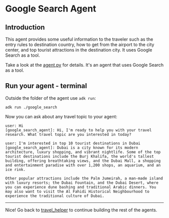 # Google Search Agent

## Introduction

This agent provides some useful information to the traveler such as the entry rules to destination country, how to
get from the airport to the city center, and top tourist attractions in the destination city. It uses Google Search
as a tool.
 
Take a look at the [agent.py](agent.py) for details. It's an agent that uses Google Search as a tool. 

## Run your agent - terminal

Outside the folder of the agent use `adk run`:

```shell
adk run ./google_search
```

Now you can ask about any travel topic to your agent:

```shell
user: Hi
[google_search_agent]: Hi, I'm ready to help you with your travel research. What travel topic are you interested in today?

user: I'm interested in top 10 tourist destinations in Dubai
[google_search_agent]: Dubai is a city known for its modern architecture, luxury shopping, and vibrant nightlife. Some of the top tourist destinations include the Burj Khalifa, the world's tallest building, offering breathtaking views, and the Dubai Mall, a shopping and entertainment paradise with over 1,200 shops, an aquarium, and an ice rink.

Other popular attractions include the Palm Jumeirah, a man-made island with luxury resorts; the Dubai Fountain, and the Dubai Desert, where you can experience dune bashing and traditional Arabic dinners. You may also want to visit the Al Fahidi Historical Neighbourhood to experience the traditional culture of Dubai.
```

---

Nice! Go back to [travel_helper](../../README.md) to continue building the rest of the agents.